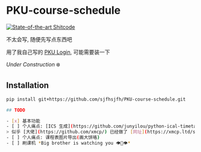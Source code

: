 # PKU-course-schedule

[![State-of-the-art Shitcode](https://img.shields.io/static/v1?label=State-of-the-art&message=Shitcode&color=7B5804)](https://github.com/trekhleb/state-of-the-art-shitcode)

不太会写, 随便先写点东西吧

用了我自己写的 [PKU Login](https://github.com/sjfhsjfh/PKU-login-python), 可能需要装一下

*Under Construction* ❄️

## Installation

```bash
pip install git+https://github.com/sjfhsjfh/PKU-course-schedule.git

## TODO

- [x] 基本功能
- [ ] 个人痛点: [ICS 生成](https://github.com/junyilou/python-ical-timetable)
> 似乎 [大佬](https://github.com/xmcp/) 已经做了 [网址](https://xmcp.ltd/syllabus/), 大哭
- [ ] 个人痛点: 课程表图片导出(画大饼咯)
- [ ] 刷课机 *Big brother is watching you 👁️👄👁️*
